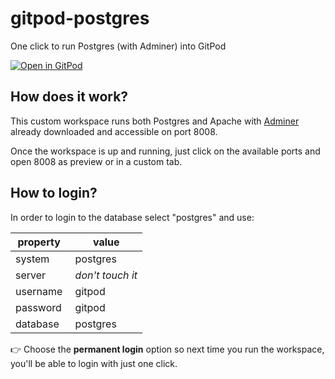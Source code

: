 # gitpod-postgres
One click to run Postgres (with Adminer) into GitPod

[![Open in GitPod](https://gitpod.io/button/open-in-gitpod.svg)](https://gitpod.io/#https://github.com/marcopeg/gitpod-postgres)

## How does it work?

This custom workspace runs both Postgres and Apache with [Adminer](https://www.adminer.org/) already
downloaded and accessible on port 8008.

Once the workspace is up and running, just click on the available ports and open 8008 as preview or in a custom tab.

## How to login?

In order to login to the database select "postgres" and use:

| property |  value            |
| -------- | ----------------- |
| system   |  postgres         |
| server   |  *don't touch it* |
| username |  gitpod           |
| password |  gitpod           |
| database |  postgres         |

👉 Choose the **permanent login** option so next
time you run the workspace, you'll be able to login with just one click.
